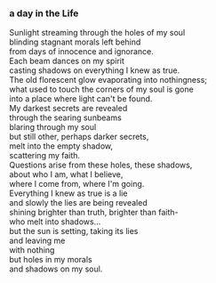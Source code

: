 ### a day in the Life

Sunlight streaming through the holes of my soul<br/>
blinding stagnant morals left behind<br/>
from days of innocence and ignorance.<br/>
Each beam dances on my spirit<br/>
casting shadows on everything I knew as true.<br/>
The old florescent glow evaporating into nothingness;<br/>
what used to touch the corners of my soul is gone<br/>
into a place where light can't be found.<br/>
My darkest secrets are revealed<br/>
through the searing sunbeams<br/>
blaring through my soul<br/>
but still other, perhaps darker secrets,<br/>
melt into the empty shadow,<br/>
scattering my faith.<br/>
Questions arise from these holes, these shadows,<br/>
about who I am, what I believe,<br/>
where I come from, where I'm going.<br/>
Everything I knew as true is a lie<br/>
and slowly the lies are being revealed<br/>
shining brighter than truth, brighter than faith-<br/>
who melt into shadows…<br/>
but the sun is setting, taking its lies<br/>
and leaving me<br/>
with nothing<br/>
but holes in my morals<br/>
and shadows on my soul.
